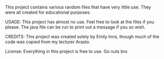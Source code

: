 This project contains various random files that have very little use. They were all created for educational purposes.

USAGE: This project has almost no use. Feel free to look at the files if you please. The java file can be run to print out a message if you so wish.

CREDITS: This project was created solely by Emily Inns, though much of the code was copied from my lecturer Arasto.

License: Everything in this project is free to use. Go nuts bro
